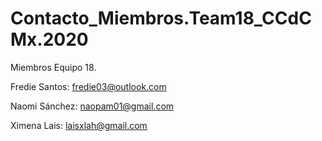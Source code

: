 # Contacto_Miembros.Team18_CCdCMx.2020
Miembros Equipo 18.




Fredie Santos: fredie03@outlook.com


Naomi Sánchez: naopam01@gmail.com


Ximena Lais: laisxlah@gmail.com



